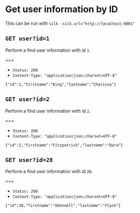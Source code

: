 # Get user information by ID

This can be run with `silk -silk.url="http://localhost:9001"`

## `GET user?id=1`

Perform a find user information with id `1`.

===

* `Status: 200`
* `Content-Type: "application/json;charset=UTF-8"`
```
{"id":1,"firstname":"King","lastname":"Charissa"}
```

## `GET user?id=2`

Perform a find user information with id `2`.

===

* `Status: 200`
* `Content-Type: "application/json;charset=UTF-8"`
```
{"id":2,"firstname":"Fitzpatrick","lastname":"Dara"}
```

## `GET user?id=28`

Perform a find user information with id `28`.

===

* `Status: 200`
* `Content-Type: "application/json;charset=UTF-8"`
```
{"id":28,"firstname":"Odonnell","lastname":"Flynn"}
```